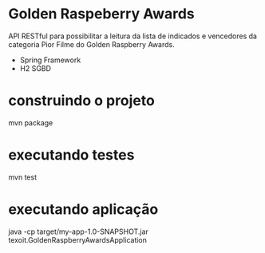 # Golden Raspeberry Awards

API RESTful para possibilitar a leitura da lista de indicados e vencedores da categoria Pior Filme do Golden Raspberry Awards.
- Spring Framework
- H2 SGBD


# construindo o projeto
mvn package

# executando testes
mvn test

# executando aplicação
java -cp target/my-app-1.0-SNAPSHOT.jar texoit.GoldenRaspberryAwardsApplication
